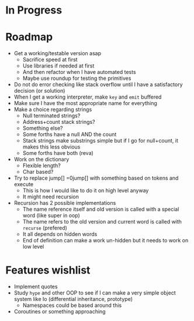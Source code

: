 In Progress
===========

Roadmap
=======

- Get a working/testable version asap
  - Sacrifice speed at first
  - Use libraries if needed at first
  - And then refactor when I have automated tests
  - Maybe use roundup for testing the primitives
- Do not do error checking like stack overflow until I have a satisfactory decision (or solution)
- When I get a working interpreter, make `key` and `emit` buffered
- Make sure I have the most appropriate name for everything
- Make a choice regarding strings
  - Null terminated strings?
  - Address+count stack strings?
  - Something else?
  - Some forths have a null AND the count
  - Stack strings make substrings simple but if I go for null+count, it makes this less obvious
  - Some forths have both (reva)
- Work on the dictionary
  - Flexible length?
  - Char based?
- Try to replace jump[] =0jump[] with something based on tokens and execute
  - This is how I would like to do it on high level anyway
  - It might need recursion
- Recursion has 2 possible implementations
  - The name reference itself and old version is called with a special word (like super in oop)
  - The name refers to the old version and current word is called with `recurse` (prefered)
  - It all depends on hidden words
  - End of definition can make a work un-hidden but it needs to work on low level

Features wishlist
=================

- Implement quotes
- Study `hype` and other OOP to see if I can make a very simple object system like Io (differential inheritance, prototype)
  - Namespaces could be based around this
- Coroutines or something approaching

